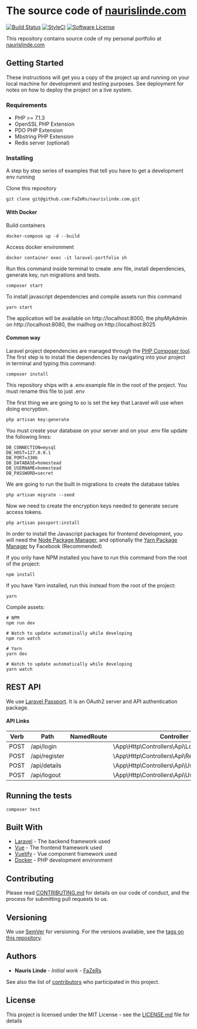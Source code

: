 # The source code of [naurislinde.com](https://naurislinde.com)

[![Build Status](https://img.shields.io/travis/FaZeRs/naurislinde.com/master.svg?style=flat-square)](https://travis-ci.org/FaZeRs/naurislinde.com)
[![StyleCI](https://styleci.io/repos/130983433/shield)](https://styleci.io/repos/130983433)
[![Software License](https://img.shields.io/badge/license-MIT-brightgreen.svg?style=flat-square)](LICENSE.md)

This repository contains source code of my personal portfolio at [naurislinde.com](https://naurislinde.com)

## Getting Started

These instructions will get you a copy of the project up and running on your local machine for development and testing purposes. See deployment for notes on how to deploy the project on a live system.

### Requirements

- PHP >= 7.1.3
- OpenSSL PHP Extension
- PDO PHP Extension
- Mbstring PHP Extension
- Redis server (optional)

### Installing

A step by step series of examples that tell you have to get a development env running

Clone this repository
```
git clone git@github.com:FaZeRs/naurislinde.com.git
```

#### With Docker

Build containers
```
docker-compose up -d --build
```

Access docker environment
```
docker container exec -it laravel-portfolio sh
```

Run this command inside terminal to create .env file, install dependencies, generate key, run migrations and tests. 
```
composer start
```

To install javascript dependencies and compile assets run this command
```
yarn start
```

The application will be available on http://localhost:8000, the phpMyAdmin on http://localhost:8080, the mailhog on http://localhost:8025

#### Common way

Laravel project dependencies are managed through the [PHP Composer tool](https://getcomposer.org/). The first step is to install the dependencies by navigating into your project in terminal and typing this command:
```
composer install
```

This repository ships with a .env.example file in the root of the project. You must rename this file to just .env

The first thing we are going to so is set the key that Laravel will use when doing encryption.
```
php artisan key:generate
```

You must create your database on your server and on your .env file update the following lines:
```
DB_CONNECTION=mysql
DB_HOST=127.0.0.1
DB_PORT=3306
DB_DATABASE=homestead
DB_USERNAME=homestead
DB_PASSWORD=secret
```

We are going to run the built in migrations to create the database tables
```
php artisan migrate --seed
```

Now we need to create the encryption keys needed to generate secure access tokens.
```
php artisan passport:install
```

In order to install the Javascript packages for frontend development, you will need the [Node Package Manager](https://www.npmjs.com/), and optionally the [Yarn Package Manager](https://yarnpkg.com/lang/en/) by Facebook (Recommended)

If you only have NPM installed you have to run this command from the root of the project:
```
npm install
```
If you have Yarn installed, run this instead from the root of the project:
```
yarn
```

Compile assets:
```
# NPM
npm run dev

# Watch to update automatically while developing
npm run watch

# Yarn
yarn dev

# Watch to update automatically while developing
yarn watch
```

## REST API

We use [Laravel Passport](https://laravel.com/docs/master/passport). It is an OAuth2 server and API authentication package.

#### API Links

Verb | Path | NamedRoute | Controller | Action | Middleware
--- | --- | --- | --- | --- | ---
POST   | /api/login                             |            | \App\Http\Controllers\Api\LoginController           | login | -
POST   | /api/register                             |            | \App\Http\Controllers\Api\RegisterController           | register | -
POST   | /api/details                             |            | \App\Http\Controllers\Api\UserController           | details | auth
POST   | /api/logout                             |            | \App\Http\Controllers\Api\UserController           | logout | auth

## Running the tests

```
composer test
```


## Built With

* [Laravel](https://laravel.com/) - The backend framework used
* [Vue](https://vuejs.org) - The frontend framework used
* [Vuetify](https://vuetifyjs.com) - Vue component framework used
* [Docker](https://www.docker.com/) - PHP development environment

## Contributing

Please read [CONTRIBUTING.md](CONTRIBUTING.md) for details on our code of conduct, and the process for submitting pull requests to us.

## Versioning

We use [SemVer](http://semver.org/) for versioning. For the versions available, see the [tags on this repository](https://github.com/FaZeRs/naurislinde.com/tags). 

## Authors

* **Nauris Linde** - *Initial work* - [FaZeRs](https://github.com/FaZeRs)

See also the list of [contributors](https://github.com/FaZeRs/naurislinde.com/contributors) who participated in this project.

## License

This project is licensed under the MIT License - see the [LICENSE.md](LICENSE.md) file for details
